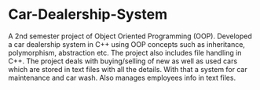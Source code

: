 # Car-Dealership-System
A 2nd semester project of Object Oriented Programming (OOP). Developed a car dealership system in C++ using OOP concepts such as inheritance, polymorphism, abstraction etc.
The project also includes file handling in C++.
The project deals with buying/selling of new as well as used cars which are stored in text files with all the details.
With that a system for car maintenance and car wash.
Also manages employees info in text files.
